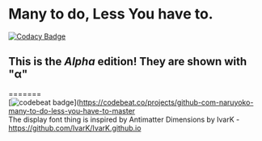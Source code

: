 # Many to do, Less You have to.

[![Codacy Badge](https://api.codacy.com/project/badge/Grade/a1347bff8c884fdf82ce57614891d25e)](https://app.codacy.com/app/Naruyoko/many-to-do-less-you-have-to?utm_source=github.com&utm_medium=referral&utm_content=Naruyoko/many-to-do-less-you-have-to&utm_campaign=Badge_Grade_Settings)

## This is the _Alpha_ edition! They are shown with "**α**"
=======<br>
[![codebeat badge](https://codebeat.co/badges/90d344de-5e0b-46d3-8c91-e7834fb7f719)](https://codebeat.co/projects/github-com-naruyoko-many-to-do-less-you-have-to-master<br>
The display font thing is inspired by Antimatter Dimensions by IvarK - https://github.com/IvarK/IvarK.github.io<br>
